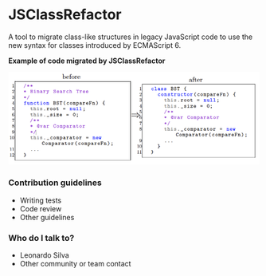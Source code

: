 # JSClassRefactor #

A tool to migrate class-like structures in legacy JavaScript code to use the new syntax for classes introduced by ECMAScript 6.

<p><strong>Example of code migrated by JSClassRefactor</strong></p>

![alt text](https://github.com/leonardo-silva/JSClassRefactor/blob/master/example/TheGoodParts-CodeBeforeAfter.png "Migrated Code")

### Contribution guidelines ###

* Writing tests
* Code review
* Other guidelines

### Who do I talk to? ###

* Leonardo Silva
* Other community or team contact
